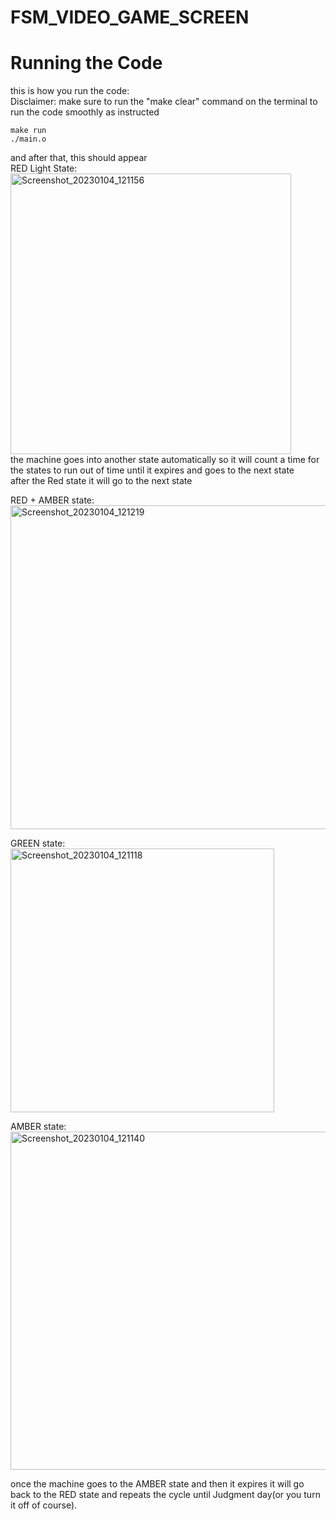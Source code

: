# FSM_VIDEO_GAME_SCREEN

# Running the Code
this is how you run the code: \
Disclaimer: make sure to run the "make clear" command on the terminal to run the code smoothly as instructed 
```
make run
./main.o
``` 
and after that, this should appear \
RED Light State: \
<img width="449" alt="Screenshot_20230104_121156" src="https://user-images.githubusercontent.com/114371873/210407997-17f97f67-4231-416b-ba15-a0040d307a0c.png">
\
the machine goes into another state automatically so it will count a time for the states to run out of time until it expires and goes to the next state
\
after the Red state it will go to the next state 

RED + AMBER state: \
<img width="518" alt="Screenshot_20230104_121219" src="https://user-images.githubusercontent.com/114371873/210409085-f4fc5cef-d573-42db-a882-db93827802f1.png">

GREEN state: \
<img width="422" alt="Screenshot_20230104_121118" src="https://user-images.githubusercontent.com/114371873/210409450-b914fb9c-72c5-4f68-8a3f-2d92963bfcf2.png">

AMBER state: \
<img width="541" alt="Screenshot_20230104_121140" src="https://user-images.githubusercontent.com/114371873/210409677-72893dfe-80b5-4efd-b9e5-61abb171aa89.png">

once the machine goes to the AMBER state and then it expires it will go back to the RED state and repeats the cycle until Judgment day(or you turn it off of course). 




